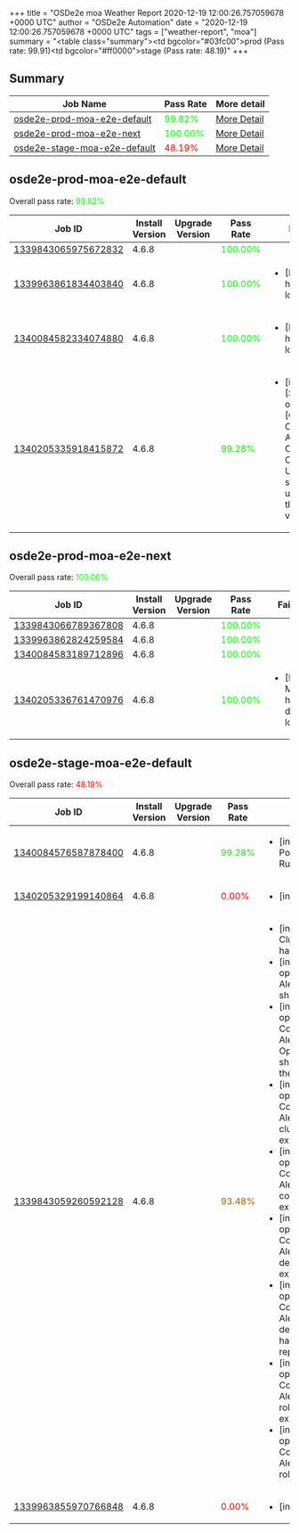 +++
title = "OSDe2e moa Weather Report 2020-12-19 12:00:26.757059678 +0000 UTC"
author = "OSDe2e Automation"
date = "2020-12-19 12:00:26.757059678 +0000 UTC"
tags = ["weather-report", "moa"]
summary = "<table class=\"summary\"><tr><td bgcolor=\"#03fc00\"></td><td>prod (Pass rate: 99.91)</td></tr><tr><td bgcolor=\"#ff0000\"></td><td>stage (Pass rate: 48.19)</td></tr></table>"
+++
## Summary

| Job Name | Pass Rate | More detail |
|----------|-----------|-------------|
|[osde2e-prod-moa-e2e-default](https://prow.svc.ci.openshift.org/?job=osde2e-prod-moa-e2e-default)| <span style="color:#05fa00;">99.82%</span>|[More Detail](#osde2e-prod-moa-e2e-default)|
|[osde2e-prod-moa-e2e-next](https://prow.svc.ci.openshift.org/?job=osde2e-prod-moa-e2e-next)| <span style="color:#01fe00;">100.00%</span>|[More Detail](#osde2e-prod-moa-e2e-next)|
|[osde2e-stage-moa-e2e-default](https://prow.svc.ci.openshift.org/?job=osde2e-stage-moa-e2e-default)| <span style="color:#ff0000;">48.19%</span>|[More Detail](#osde2e-stage-moa-e2e-default)|



## osde2e-prod-moa-e2e-default

Overall pass rate: <span style="color:#05fa00;">99.82%</span>

| Job ID | Install Version | Upgrade Version | Pass Rate | Failures |
|--------|-----------------|-----------------|-----------|----------|
[1339843065975672832](https://prow.ci.openshift.org/view/gs/origin-ci-test/logs/osde2e-prod-moa-e2e-default/1339843065975672832) | 4.6.8 |  | <span style="color:#01fe00;">100.00%</span>|
[1339963861834403840](https://prow.ci.openshift.org/view/gs/origin-ci-test/logs/osde2e-prod-moa-e2e-default/1339963861834403840) | 4.6.8 |  | <span style="color:#01fe00;">100.00%</span>|<ul><li>[Log Metrics] host-dns-lookup</li></ul>
[1340084582334074880](https://prow.ci.openshift.org/view/gs/origin-ci-test/logs/osde2e-prod-moa-e2e-default/1340084582334074880) | 4.6.8 |  | <span style="color:#01fe00;">100.00%</span>|<ul><li>[Log Metrics] host-dns-lookup</li></ul>
[1340205335918415872](https://prow.ci.openshift.org/view/gs/origin-ci-test/logs/osde2e-prod-moa-e2e-default/1340205335918415872) | 4.6.8 |  | <span style="color:#13ec00;">99.28%</span>|<ul><li>[install] [Suite: operators] [OSD] Configure AlertManager Operator Operator Upgrade should upgrade from the replaced version</li></ul>



## osde2e-prod-moa-e2e-next

Overall pass rate: <span style="color:#01fe00;">100.00%</span>

| Job ID | Install Version | Upgrade Version | Pass Rate | Failures |
|--------|-----------------|-----------------|-----------|----------|
[1339843066789367808](https://prow.ci.openshift.org/view/gs/origin-ci-test/logs/osde2e-prod-moa-e2e-next/1339843066789367808) | 4.6.8 |  | <span style="color:#01fe00;">100.00%</span>|
[1339963862824259584](https://prow.ci.openshift.org/view/gs/origin-ci-test/logs/osde2e-prod-moa-e2e-next/1339963862824259584) | 4.6.8 |  | <span style="color:#01fe00;">100.00%</span>|
[1340084583189712896](https://prow.ci.openshift.org/view/gs/origin-ci-test/logs/osde2e-prod-moa-e2e-next/1340084583189712896) | 4.6.8 |  | <span style="color:#01fe00;">100.00%</span>|
[1340205336761470976](https://prow.ci.openshift.org/view/gs/origin-ci-test/logs/osde2e-prod-moa-e2e-next/1340205336761470976) | 4.6.8 |  | <span style="color:#01fe00;">100.00%</span>|<ul><li>[Log Metrics] host-dns-lookup</li></ul>



## osde2e-stage-moa-e2e-default

Overall pass rate: <span style="color:#ff0000;">48.19%</span>

| Job ID | Install Version | Upgrade Version | Pass Rate | Failures |
|--------|-----------------|-----------------|-----------|----------|
[1340084576587878400](https://prow.ci.openshift.org/view/gs/origin-ci-test/logs/osde2e-stage-moa-e2e-default/1340084576587878400) | 4.6.8 |  | <span style="color:#13ec00;">99.28%</span>|<ul><li>[install] [Suite: e2e] Pods should be Running or Succeeded</li></ul>
[1340205329199140864](https://prow.ci.openshift.org/view/gs/origin-ci-test/logs/osde2e-stage-moa-e2e-default/1340205329199140864) | 4.6.8 |  | <span style="color:#ff0000;">0.00%</span>|<ul><li>[install] BeforeSuite</li></ul>
[1339843059260592128](https://prow.ci.openshift.org/view/gs/origin-ci-test/logs/osde2e-stage-moa-e2e-default/1339843059260592128) | 4.6.8 |  | <span style="color:#a75800;">93.48%</span>|<ul><li>[install] [Suite: e2e] Cluster state should have no alerts</li><li>[install] [Suite: operators] AlertmanagerInhibitions should exist</li><li>[install] [Suite: operators] [OSD] Configure AlertManager Operator Operator Upgrade should upgrade from the replaced version</li><li>[install] [Suite: operators] [OSD] Configure AlertManager Operator clusterRoles should exist</li><li>[install] [Suite: operators] [OSD] Configure AlertManager Operator configmaps should exist</li><li>[install] [Suite: operators] [OSD] Configure AlertManager Operator deployment should exist</li><li>[install] [Suite: operators] [OSD] Configure AlertManager Operator deployment should have all desired replicas ready</li><li>[install] [Suite: operators] [OSD] Configure AlertManager Operator roleBindings should exist</li><li>[install] [Suite: operators] [OSD] Configure AlertManager Operator roles should exist</li></ul>
[1339963855970766848](https://prow.ci.openshift.org/view/gs/origin-ci-test/logs/osde2e-stage-moa-e2e-default/1339963855970766848) | 4.6.8 |  | <span style="color:#ff0000;">0.00%</span>|<ul><li>[install] BeforeSuite</li></ul>



